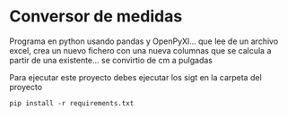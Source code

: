 # Conversor de medidas

Programa en python usando pandas y OpenPyXl... que lee de un archivo excel, crea un nuevo fichero con una nueva columnas que se calcula a partir de una existente... se convirtio de cm a pulgadas

Para ejecutar este proyecto debes ejecutar los sigt en la carpeta del proyecto

```
pip install -r requirements.txt
```
